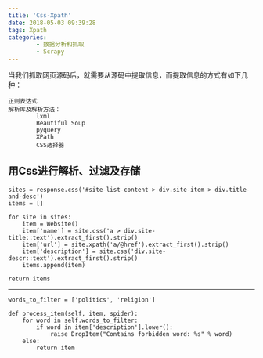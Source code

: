 ```yaml
---
title: 'Css-Xpath'
date: 2018-05-03 09:39:28
tags: Xpath
categories:
        - 数据分析和抓取
        - Scrapy
---
```

当我们抓取网页源码后，就需要从源码中提取信息，而提取信息的方式有如下几种：

	正则表达式
	解析库及解析方法：
			lxml
			Beautiful Soup
			pyquery
			XPath
			CSS选择器
## 用Css进行解析、过滤及存储
	sites = response.css('#site-list-content > div.site-item > div.title-and-desc')
    items = []

    for site in sites:
        item = Website()
        item['name'] = site.css('a > div.site-title::text').extract_first().strip()
        item['url'] = site.xpath('a/@href').extract_first().strip()
        item['description'] = site.css('div.site-descr::text').extract_first().strip()
        items.append(item)

    return items

----------
	words_to_filter = ['politics', 'religion']

    def process_item(self, item, spider):
        for word in self.words_to_filter:
            if word in item['description'].lower():
                raise DropItem("Contains forbidden word: %s" % word)
        else:
            return item
	
